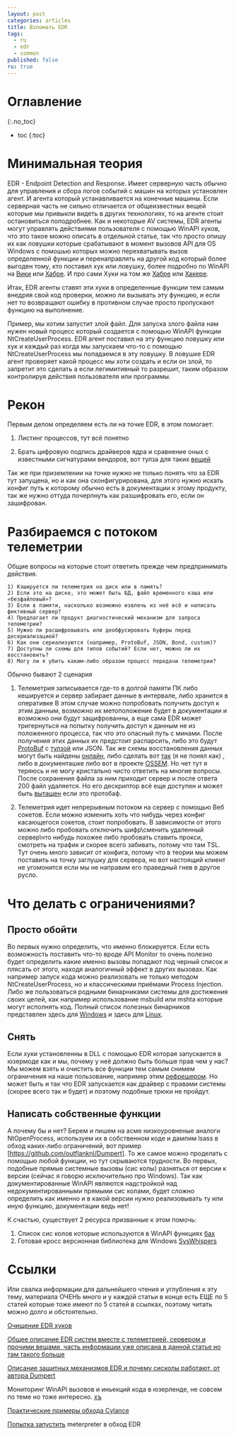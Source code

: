 ```yaml
---
layout: post
categories: articles
title: Взломать EDR
tags:
  - ru
  - edr
  - common
published: false
ru: true
---
```


# Оглавление
{:.no_toc}

* toc
{:toc}

# Минимальная теория
EDR - Endpoint Detection and Response.
Имеет серверную часть обычно для управления и сбора логов событий с машин на которых установлен агент. И агента который устанавливается на конечные машины.
Если серверная часть не сильно отличается от общеизвестных вещей которые мы привыкли видеть в других технологиях, то на агенте стоит остановиться поподробнее.
Как и некоторые AV системы, EDR агенты могут управлять действиями пользователя с помощью WinAPI хуков, что это такое можно описать в отдельной статье, так что просто опишу их как ловушки которые срабатывают в момент вызовов API для OS Windows с помошью которых можно перехватывать вызов определенной функции и перенаправлять на другой код который более выгоден тому, кто поставил хук или ловушку, более подробно по WinAPI на [Вики](https://ru.wikipedia.org/wiki/Windows_API) или [Хабре](https://habr.com/ru/post/352096/). И про сами Хуки на том же [Хабре](https://habr.com/ru/company/icl_services/blog/324718/) или [Хакере](https://xakep.ru/2018/01/26/winapi-hooks/).

Итак, EDR агенты ставят эти хуки в определенные функции тем самым внедряя свой код проверки, можно ли вызывать эту функцию, и если нет то возвращают ошибку в противном случае просто пропускают функцию на выполнение.

Пример, мы хотим запустит злой файл. Для запуска злого файла нам нужен новый процесс который создается с помощью WinAPI функции NtCreateUserProcess. EDR агент поставил на эту функцию ловушку или хук и каждый раз когда мы запускаем что-то с помощью NtCreateUserProcess мы попадаемся в эту ловушку. В ловушке EDR агент проверяет какой процесс мы хоти создать и если он злой, то запретит это сделать а если легимитивный то разрешит, таким образом контролируя действия пользователя или программы.

# Рекон
Первым делом определяем есть ли на точке EDR, в этом помогает:

1) Листинг процессов, тут всё понятно

2) Брать цифровую подпись драйверов ядра и сравнение оных с известными сигнатурами вендоров, вот тулза для таких [вещей](https://gist.github.com/jthuraisamy/4c4c751df09f83d3620013f5d370d3b9)

Так же при приземлении на точке нужно не только понять что за EDR тут запущена, но и как она сконфигурирована, для этого нужно искать конфиг путь к которому обычно есть в документации к этому продукту, так же нужно оттуда почерпнуть как разшифровать его, если он зашифрован.

# Разбираемся с потоком телеметрии

Общие вопросы на которые стоит ответить прежде чем предпринимать действия.
~~~
1) Кэшируется ли телеметрия на диск или в память?
2) Если это на диске, это может быть БД, файл временного кэша или «безфайловый»?
3) Если в памяти, насколько возможно извлечь из неё всё и написать фиктивный сервер?
4) Предлагает ли продукт диагностический механизм для запроса телеметрии?
5) Нужно ли расшифровывать или деобфусировать буферы перед десериализацией?
6) Как они сериализуются (например, ProtoBuf, JSON, Bond, custom)?
7) Доступны ли схемы для типов событий? Если нет, можно ли их восстановить?
8) Могу ли я убить каким-либо образом процесс передачи телеметрии?
~~~
Обычно бывают 2 сценария

1) Телеметрия записывается где-то в долгой памяти ПК либо кешируется и сервер забирает данные в интервале, либо хранится в оперативке
  В этом случае можно попробовать получить доступ к этим данным, возможно их метоположение будет в документации и возможно они будут защифрованны, а еще сама EDR может тригернуться на попытку получить доступ к данным не из положенного процесса, так что это опасный путь с минами.
  После получения этих данных их предстоит распарсить, либо это будут [ProtoBuf](https://developers.google.com/protocol-buffers) с [тулзой](https://github.com/mildsunrise/protobuf-inspector) или JSON.
  Так же схемы восстановления данных могут быть найдены [онлайн](https://github.com/carbonblack/cbapi/blob/master/server_apis/proto/sensor_events.proto), либо сделать вот [так](http://jackson-t.ca/protobuf-recovery.html) (я не понял как) , либо в документашке либо вот в проекте [OSSEM](https://github.com/hunters-forge/OSSEM/tree/master/data_dictionaries/windows). Но чет тут я теряюсь и не могу кристально чисто ответить на многие вопросы.
  После сохранения файла за ним приходит сервер и после ответа 200 файл удаляется. Но его дескриптор всё еще доступен и может быть [вытащен](https://github.com/marin-m/pbtk) если это протобаф.

2) Телеметрия идет непрерывным потоком на сервер с помощью Веб сокетов.
Если можно изменить хоть что нибудь через конфиг касающегося сокетов, стоит попробовать. В зависимости от этого можно либо пробовать отключить шифр\сменить удаленный сервер\что нибудь похожее либо пробовать ставить прокси, смотреть на трафик и скорее всего забивать, потому что там TSL. Тут очень много зависит от конфига, потому что в теории мы можем поставить на точку заглушку для сервера, но вот настоящий клиент не угомонится если мы не направим его праведный гнев в другое русло.

# Что делать с ограничениями?

## Просто обойти
Во первых нужно определить, что именно блокируется. Если есть возможность поставить что-то вроде API Monitor то очень полезно будет определить какие именно вызовы попадают под черный список и плясать от этого, находя аналогичный эффект в других вызовах. Как например запуск кода можно реализовать не только методом NtCreateUserProcess, но и классическими приёмами Process Injection. Либо же пользоваться родными бинарниками системы для достижения своих целей, как например использование msbuild или mshta которые могут исполнять код. Полный список полезных бинарников представлен здесь для [Windows](https://lolbas-project.github.io/) и здесь для [Linux](https://gtfobins.github.io/). 

## Снять
Если хуки установленны в DLL с помощью EDR которая запускается в юзермоде как и мы, почему у неё должно быть больше прав чем у нас? Мы можем взять и очистить все функции тем самым снимем ограничения на наше пользование, например этим [рефрешером](https://github.com/CylanceVulnResearch/ReflectiveDLLRefresher).
Но может быть и так что EDR запускается как драйвер с правами системы (скорее всего так и будет) и поэтому подобные трюки не пройдут.

## Написать собственные функции
А почему бы и нет? Берем и пишем на асме низкоуровненые аналоги NtOpenProcess, используем их в собственном коде и дампим lsass в обход каких-либо ограничений, вот пример [https://github.com/outflanknl/Dumpert].
То же самое можно проделать с помощью любой функции, но тут скрываются трудности.
Во первых, подобные прямые системные вызовы (сис колы) разняться от версии к версии (сейчас я говорю исключительно про Windows). Так как документированные WinAPI являются надстройкой над недокументированными прямыми сис колами, будет сложно определить как именно и в какой версии нужно реализовывать ту или иную функцию, документации ведь нет!

К счастью, существует 2 ресурса призванные к этом помочь:
1) Список сис колов которые используются в WinAPI функциях [бах](https://j00ru.vexillium.org/syscalls/nt/64/)
2) Готовая кросс версионная библиотека для Windows [SysWhispers](https://github.com/jthuraisamy/SysWhispers)


# Ссылки
Или свалка информации для дальнейшего чтения и углубления к эту тему, материала ОЧЕНЬ много и у каждой статьи в конце есть ЕЩЕ по 5 статей которые тоже имеют по 5 статей в ссылках, поэтому читать можно долго и обстоятельно.

[Очищение EDR хуков](https://blogs.blackberry.com/en/2017/02/universal-unhooking-blinding-security-software)

[Общее описание EDR систем вместе с телеметрией, сервером и прочими вещами, часть информации уже описана в данной статье но там такого больше](http://jackson-t.ca/)

[Описание защитных механизмов EDR и почему сисколы работают, от автора Dumpert](https://outflank.nl/blog/2019/06/19/red-team-tactics-combining-direct-system-calls-and-srdi-to-bypass-av-edr/)

Мониторинг WinAPI вызовов и иньекций кода в юзерленде, не совсем по теме но тоже интересно. [хъ](https://0x00sec.org/t/userland-api-monitoring-and-code-injection-detection/5565)

[Практические примеры обхода Cylance](https://www.mdsec.co.uk/2019/03/silencing-cylance-a-case-study-in-modern-edrs/)

[Попытка запустить](https://forensicitguy.github.io/posts/linux-edr-evasion-with-ld-preload/) meterpreter в обход EDR
